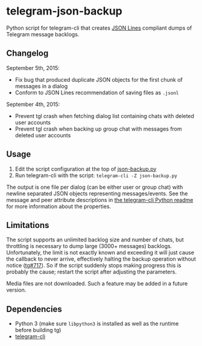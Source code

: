 # telegram-json-backup

Python script for telegram-cli that creates [JSON Lines](http://jsonlines.org) compliant dumps of Telegram message backlogs.

## Changelog
September 5th, 2015:

* Fix bug that produced duplicate JSON objects for the first chunk of messages in a dialog
* Conform to JSON Lines recommendation of saving files as `.jsonl`

September 4th, 2015:

* Prevent tgl crash when fetching dialog list containing chats with deleted user accounts
* Prevent tgl crash when backing up group chat with messages from deleted user accounts

## Usage

1. Edit the script configuration at the top of [json-backup.py](json-backup.py)
2. Run telegram-cli with the script: `telegram-cli -Z json-backup.py`

The output is one file per dialog (can be either user or group chat) with newline separated JSON objects representing messages/events.
See the message and peer attribute descriptions in [the telegram-cli Python readme](https://github.com/vysheng/tg/blob/master/README-PY.md) for more information about the properties.

## Limitations

The script supports an unlimited backlog size and number of chats, but throttling is necessary to dump large (3000+ messages) backlogs. Unfortunately, the limit is not exactly known and exceeding it will just cause the callback to never arrive, effectively halting the backup operation without notice ([tg#717](https://github.com/vysheng/tg/issues/717)). So if the script suddenly stops making progress this is probably the cause; restart the script after adjusting the parameters.

Media files are not downloaded. Such a feature may be added in a future version.

## Dependencies

* Python 3 (make sure `libpython3` is installed as well as the runtime before building tg)
* [telegram-cli](https://github.com/vysheng/tg)
